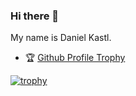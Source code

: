 ### Hi there 👋

My name is Daniel Kastl.

- 🏆 [Github Profile Trophy](https://github.com/ryo-ma/github-profile-trophy)

[![trophy](https://github-profile-trophy.vercel.app/?username=dkastl)](https://github.com/ryo-ma/github-profile-trophy)

<!--
**dkastl/dkastl** is a ✨ _special_ ✨ repository because its `README.md` (this file) appears on your GitHub profile.

Here are some ideas to get you started:

- 🔭 I’m currently working on ...
- 🌱 I’m currently learning ...
- 👯 I’m looking to collaborate on ...
- 🤔 I’m looking for help with ...
- 💬 Ask me about ...
- 📫 How to reach me: ...
- 😄 Pronouns: ...
- ⚡ Fun fact: ...
-->
